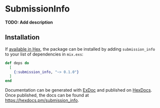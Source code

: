 # SubmissionInfo

**TODO: Add description**

## Installation

If [available in Hex](https://hex.pm/docs/publish), the package can be installed
by adding `submission_info` to your list of dependencies in `mix.exs`:

```elixir
def deps do
  [
    {:submission_info, "~> 0.1.0"}
  ]
end
```

Documentation can be generated with [ExDoc](https://github.com/elixir-lang/ex_doc)
and published on [HexDocs](https://hexdocs.pm). Once published, the docs can
be found at <https://hexdocs.pm/submission_info>.


